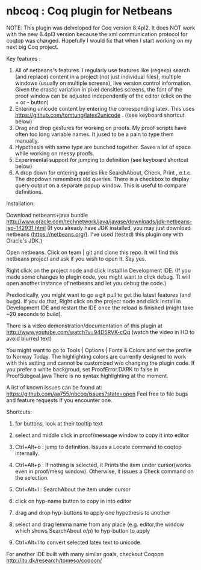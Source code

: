 nbcoq : Coq plugin for Netbeans
=====

NOTE: This plugin was delveloped for Coq version 8.4pl2. It does NOT work with the new 8.4pl3 version because the xml communication protocol for coqtop was changed. Hopefully I would fix that when I start working on my next big Coq project.

Key features :
1) All of netbeans's features. I regularly use features like (regexp) search (and replace) content in a project (not just individual files), multiple windows (usually on multiple screens), live version control information. Given the drastic variation in pixel densities screens, the font of the proof window can be adjusted independently of the editor (click on the + or - button)
2) Entering unicode content by entering the corresponding latex. This uses https://github.com/tomtung/latex2unicode . ((see keyboard shortcut below)
3) Drag and drop gestures for working on proofs. My proof scripts have often too long variable names. It jused to be a pain to type them manually.
4) Hypothesis with same type are bunched together. Saves a lot of space while working on messy proofs.
5) Experimental support for jumping to definition (see keyboard shortcut below)
6) A drop down for entering queries like SearchAbout, Check, Print , e.t.c. The dropdown remembers old queries. There is a checkbox to display query output on a separate popup window. This is useful to compare definitions.


Installation:

Download netbeans+java bundle
http://www.oracle.com/technetwork/java/javase/downloads/jdk-netbeans-jsp-142931.html
(If you already have JDK installed, you may just download netbeans (https://netbeans.org/).
I've used (tested) this plugin ony with Oracle's JDK.)

Open netbeans. Click on team | git and clone this repo.
It will find this netbeans project and ask if you wish to open it.
Say yes.

Right click on the project node and click Install in Development IDE.
(If you made some changes to plugin code, you might want to click debug. Tt will open another instance of netbeans
and let you debug the code.)


Prediodically, you might want to go a git pull to get the latest features (and bugs).
If you do that, Right click on the project node and click Install in Development IDE and restart the IDE
once the reload is finished (might take ~20 seconds to build).


There is a video demonstration/documentation of this plugin at 
http://www.youtube.com/watch?v=94D5RVK-cQg
 (watch the video in HD to avoid blurred text)

You might want to go to Tools | Options | Fonts & Colors and set the profile to Norway Today.
The highlighting colors are currently designed to work with this setting
and cannot be customized w/o changing the plugin code.
If you prefer a white backgroud, set ProofError.DARK to false in ProofSubgoal.java
There is no syntax highlighting at the moment.


A list of known issues can be found at:
https://github.com/aa755/nbcoq/issues?state=open
Feel free to file bugs and feature requests if you encounter one.


Shortcuts:

1) for buttons, look at their tooltip text

2) select and middle click in proof/message window to copy it into editor

3) Ctrl+Alt+o : jump to definition. Issues a Locate command to coqtop internally.

4) Ctrl+Alt+p : If nothing is selected, it Prints the item under cursor(works even in proof/mesg window). Otherwise, it issues a Check command on the selection.

5) Ctrl+Alt+l : SearchAbout the item under cursor

6) click on hyp-name button to copy in into editor

7) drag and drop hyp-buttons to apply one hypothesis to another

8) select and drag lemma name from any place (e.g. editor,the window which shows SearchAbout o/p) to hyp-button to apply

9) Ctrl+Alt+l to convert selected latex text to unicode.

For another IDE built with many similar goals, checkout Coqoon http://itu.dk/research/tomeso/coqoon/
